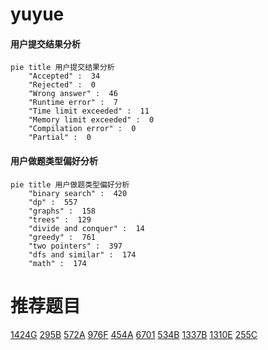 # yuyue

<!-- tabs:start -->



#### **用户提交结果分析**

```mermaid
pie title 用户提交结果分析
    "Accepted" :  34
    "Rejected" :  0
    "Wrong answer" :  46
    "Runtime error" :  7
    "Time limit exceeded" :  11
    "Memory limit exceeded" :  0
    "Compilation error" :  0
    "Partial" :  0
```

#### **用户做题类型偏好分析**

```mermaid
pie title 用户做题类型偏好分析
    "binary search" :  420
    "dp" :  557
    "graphs" :  158
    "trees" :  129
    "divide and conquer" :  14
    "greedy" :  761
    "two pointers" :  397
    "dfs and similar" :  174
    "math" :  174
```



<!-- tabs:end -->
# 推荐题目
[1424G](https://codeforces.com/contest/1424/problem/G)
[295B](https://codeforces.com/contest/295/problem/B)
[572A](https://codeforces.com/contest/572/problem/A)
[976F](https://codeforces.com/contest/976/problem/F)
[454A](https://codeforces.com/contest/454/problem/A)
[6701](https://codeforces.com/contest/670/problem/1)
[534B](https://codeforces.com/contest/534/problem/B)
[1337B](https://codeforces.com/contest/1337/problem/B)
[1310E](https://codeforces.com/contest/1310/problem/E)
[255C](https://codeforces.com/contest/255/problem/C)
